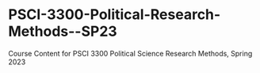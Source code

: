 # PSCI-3300-Political-Research-Methods--SP23
Course Content for PSCI 3300 Political Science Research Methods, Spring 2023
